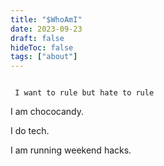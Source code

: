 ```yaml
---
title: "$WhoAmI"
date: 2023-09-23
draft: false
hideToc: false
tags: ["about"]
---
```


```

 I want to rule but hate to rule 

```

I am chococandy.

I do tech.

I am running weekend hacks.

